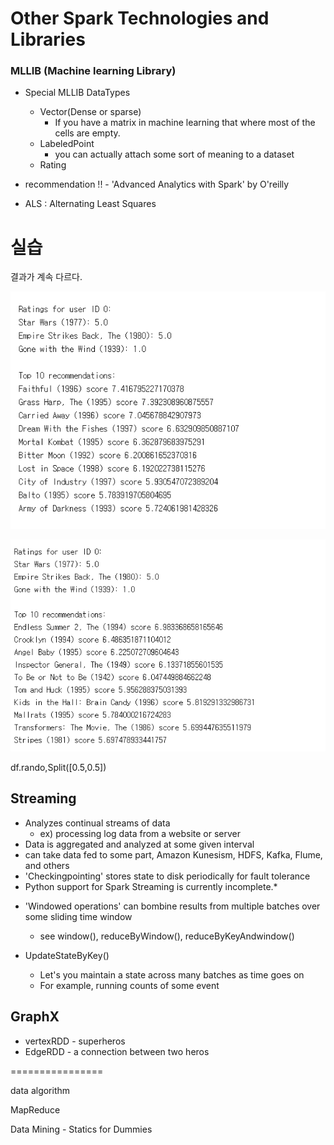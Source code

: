 # Other Spark Technologies and Libraries

### MLLIB (Machine learning Library)

* Special MLLIB DataTypes
  * Vector(Dense or sparse)
    * If you have a matrix in machine learning that where most of the cells are empty.
  * LabeledPoint
    * you can actually attach some sort of meaning to a dataset
  * Rating

* recommendation !! - 'Advanced Analytics with Spark'  by O'reilly

* ALS : Alternating Least Squares

  

# 실습

결과가 계속 다르다.

![](https://github.com/arara90/images/blob/master/TamingBigdataWithSparkAndPython/6_ASL_res1.png?raw=true)

![](https://github.com/arara90/images/blob/master/TamingBigdataWithSparkAndPython/6_ASL_res2.png?raw=true)



df.rando,Split([0.5,0.5])





## Streaming

- Analyzes continual streams of data
  - ex) processing log data from a website or server
- Data is aggregated and analyzed at some given interval
- can take data fed to some part, Amazon Kunesism, HDFS, Kafka, Flume, and others
- 'Checkingpointing' stores state to disk periodically for fault tolerance
- Python support for Spark Streaming is currently incomplete.*



* 'Windowed operations' can bombine results from multiple batches over some sliding time window

  * see window(), reduceByWindow(), reduceByKeyAndwindow()

* UpdateStateByKey()

  * Let's you maintain a state across many batches as time goes on
  * For example, running counts of some event

  

## GraphX

* vertexRDD - superheros
* EdgeRDD - a connection between two heros





================



data algorithm

MapReduce 

Data Mining - Statics for Dummies